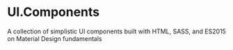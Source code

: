 # UI.Components
A collection of simplistic UI components built with HTML, SASS, and ES2015 on Material Design fundamentals
